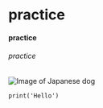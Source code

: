 # practice
#### practice
###### practice
![Image of Japanese dog](https://th.bing.com/th/id/R.326748c14fe4df44a0b9d975d5bb499c?rik=wchg4PaIK1Pgmw&riu=http%3a%2f%2fblogimg.goo.ne.jp%2fuser_image%2f20%2fc3%2faad3220fdb05a656f812fb8b66f73b48.jpg&ehk=%2bmsK4NHvGaaSNtGL%2bhiV59MO2lB4gVrpIfFCsfdSgc0%3d&risl=&pid=ImgRaw&r=0)
```
print('Hello')
```

